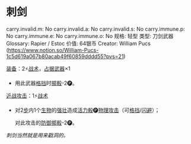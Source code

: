 # 刺剑

carry.invalid.m: No
carry.invalid.a: No
carry.invalid.s: No
carry.immune.p: No
carry.immune.e: No
carry.immune.o: No
规格: 轻型
类型: 刀剑武器
Glossary: Rapier / Estoc
价值: 64银币
Creator: William Pucs (https://www.notion.so/William-Pucs-1c5d619a067b80acab49f60859dddd55?pvs=21)

<aside>

[装备](https://www.notion.so/1b3d619a067b80f99057fe3412922dd5?pvs=21)：2⚡️[战术](https://www.notion.so/1b3d619a067b8051b6eaffd160aee01c?pvs=21)，[占据](https://www.notion.so/1b3d619a067b8021ba8fe7cef8b96857?pvs=21)[武器](https://www.notion.so/1b3d619a067b80529a70eee1166b41ef?pvs=21)×1

- 用此武器[格挡](https://www.notion.so/1b4d619a067b803faa0fe2c3dd8fedee?pvs=21)时[掷骰](https://www.notion.so/1b3d619a067b80f89c53e38483e535c4?pvs=21)-2🅟。
</aside>

<aside>

[近战攻击](https://www.notion.so/1b4d619a067b80eda8b0facbba0c7b1a?pvs=21)：1⚡️[战术](https://www.notion.so/1b3d619a067b8051b6eaffd160aee01c?pvs=21)

- 对2[步](https://www.notion.so/1b3d619a067b800fb1cfe9f0ef45b9ef?pvs=21)内1个[生物](https://www.notion.so/1b3d619a067b80d0bbe1d113bf20ff1f?pvs=21)的[强壮](https://www.notion.so/1b3d619a067b8018b6a6d9d43490bbdc?pvs=21)造成[活力骰](https://www.notion.so/1b3d619a067b8019a494fecc31aaaafa?pvs=21)🅟[物理攻击](https://www.notion.so/1b4d619a067b801e990cfa56185bd47c?pvs=21)（可[格挡](https://www.notion.so/1b4d619a067b803faa0fe2c3dd8fedee?pvs=21)/[闪避](https://www.notion.so/1b4d619a067b802bac11faba310fa6c8?pvs=21)）；
    
    对此攻击的[防御](https://www.notion.so/1b4d619a067b80c1b469edf3fc8d5ea0?pvs=21)[掷骰](https://www.notion.so/1b3d619a067b80f89c53e38483e535c4?pvs=21)-2🅟。
    
</aside>

*刺剑当然就是用来戳洞的。*